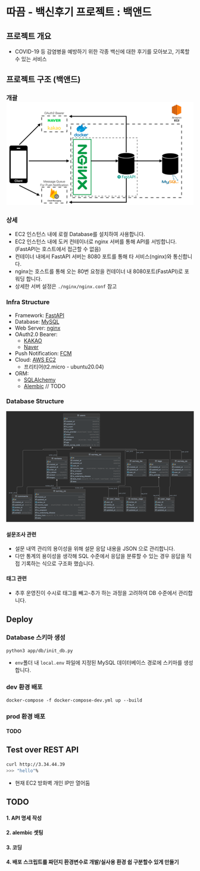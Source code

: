 # 따끔 - 백신후기 프로젝트 : 백앤드 
## 프로젝트 개요
- COVID-19 등 감염병을 예방하기 위한 각종 백신에 대한 후기를 모아보고, 기록할 수 있는 서비스

## 프로젝트 구조 (백앤드)
### 개괄![img.png](docs/img.png)
### 상세
- EC2 인스턴스 내에 로컬 Database를 설치하여 사용합니다.
- EC2 인스턴스 내에 도커 컨테이너로 nginx 서버를 통해 API를 서빙합니다. (FastAPI는 호스트에서 접근할 수 없음)
- 컨테이너 내에서 FastAPI 서버는 8080 포트를 통해 타 서비스(nginx)와 통신합니다.
- nginx는 호스트를 통해 오는 80번 요청을 컨테이너 내 8080포트(FastAPI)로 포워딩 합니다. 
- 상세한 서버 설정은 `./nginx/nginx.conf` 참고
### Infra Structure
- Framework: [FastAPI](https://fastapi.tiangolo.com/)
- Database: [MySQL](https://www.mysql.com/)
- Web Server: [nginx](https://www.nginx.com/)
- OAuth2.0 Bearer:
  - [KAKAO](https://developers.kakao.com/product/kakaoLogin)
  - [Naver](https://developers.naver.com/docs/login/devguide/devguide.md)
- Push Notification: [FCM](https://firebase.google.com/docs/cloud-messaging?hl=ko)
- Cloud: [AWS EC2](https://aws.amazon.com/ko/free/?trk=ps_a134p000003yHYmAAM&trkCampaign=acq_paid_search_brand&sc_channel=PS&sc_campaign=acquisition_KR&sc_publisher=Google&sc_category=Core-Main&sc_country=KR&sc_geo=APAC&sc_outcome=acq&sc_detail=aws&sc_content=Brand_Core_aws_e&sc_segment=444218215904&sc_medium=ACQ-P|PS-GO|Brand|Desktop|SU|Core-Main|Core|KR|EN|Text&s_kwcid=AL!4422!3!444218215904!e!!g!!aws&ef_id=Cj0KCQjw18WKBhCUARIsAFiW7JwlD9ywb9q964x1oMhkEvLjDD1SYlwD8DJcqTMQvMKCdRNHGXbP_q0aAtTEEALw_wcB:G:s&s_kwcid=AL!4422!3!444218215904!e!!g!!aws&all-free-tier.sort-by=item.additionalFields.SortRank&all-free-tier.sort-order=asc&awsf.Free%20Tier%20Types=*all&awsf.Free%20Tier%20Categories=*all)
  - 프리티어(t2.micro - ubuntu20.04)
- ORM: 
  - [SQLAlchemy](https://docs.sqlalchemy.org/en/14/)
  - [Alembic](https://alembic.sqlalchemy.org/en/latest/) // TODO

### Database Structure
![img.png](docs/ddakkm_erd.png)
#### 설문조사 관련
- 설문 내역 관리의 용이성을 위해 설문 응답 내용을 JSON 으로 관리합니다.
- 다만 통계의 용이성을 생각해 SQL 수준에서 응답을 분류할 수 있는 경우 응답을 직접 기록하는 식으로 구조화 했습니다.
#### 태그 관련
- 추후 운영진이 수시로 태그를 빼고-추가 하는 과정을 고려하여 DB 수준에서 관리합니다. 


## Deploy
### Database 스키마 생성
```shell
python3 app/db/init_db.py
```
* `env`폴더 내 `local.env` 파일에 지정된 MySQL 데이터베이스 경로에 스키마를 생성합니다.

### dev 환경 배포
```shell
docker-compose -f docker-compose-dev.yml up --build
```

### prod 환경 배포
#### TODO


## Test over REST API
```bash
curl http://3.34.44.39
>>> "hello"%
```
- 현재 EC2 방화벽 개인 IP만 열어둠 


## TODO
#### 1. API 명세 작성
#### 2. alembic 셋팅
#### 3. 코딩
#### 4. 배포 스크립트를 짜던지 환경변수로 개발/실사용 환경 쉽  구분할수 있게 만들기